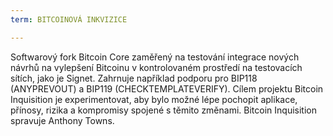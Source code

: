 ```yaml
---
term: BITCOINOVÁ INKVIZICE

---
```

Softwarový fork Bitcoin Core zaměřený na testování integrace nových návrhů na vylepšení Bitcoinu v kontrolovaném prostředí na testovacích sítích, jako je Signet. Zahrnuje například podporu pro BIP118 (ANYPREVOUT) a BIP119 (CHECKTEMPLATEVERIFY). Cílem projektu Bitcoin Inquisition je experimentovat, aby bylo možné lépe pochopit aplikace, přínosy, rizika a kompromisy spojené s těmito změnami. Bitcoin Inquisition spravuje Anthony Towns.